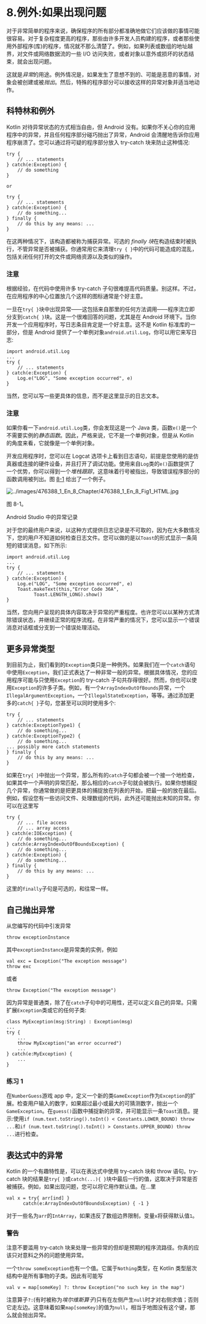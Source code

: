 # 8.例外:如果出现问题

对于非常简单的程序来说，确保程序的所有部分都准确地做它们应该做的事情可能很容易。对于复杂程度更高的程序，那些由许多开发人员构建的程序，或者那些使用外部程序(库)的程序，情况就不那么清楚了。例如，如果列表或数组的地址越界，对文件或网络数据流的一些 I/O 访问失败，或者对象以意外或损坏的状态结束，就会出现问题。

这就是*异常*的用途。例外情况是，如果发生了意想不到的、可能是恶意的事情，对象会被创建或被*抛出*。然后，特殊的程序部分可以接收这样的异常对象并适当地动作。

## 科特林和例外

Kotlin 对待异常状态的方式相当自由，但 Android 没有。如果你不关心你的应用程序中的异常，并且任何程序部分碰巧抛出了异常，Android 会清醒地告诉你应用程序崩溃了。您可以通过将可疑的程序部分放入 try-catch 块来防止这种情况:

```
try {
    // ... statements
} catch(e:Exception) {
    // do something
}

or

try {
    // ... statements
} catch(e:Exception) {
    // do something...
} finally {
    // do this by any means: ...
}

```

在这两种情况下，该构造都被称为捕获异常。可选的 *finally 块*在构造结束时被执行，不管异常是否被捕获。你通常用它来清理`try { }`中的代码可能造成的混乱，包括关闭任何打开的文件或网络资源以及类似的操作。

### 注意

根据经验，在代码中使用许多 try-catch 子句很难提高代码质量。别这样。不过，在应用程序的中心位置放几个这样的图标通常是个好主意。

一旦在`try{ }`块中出现异常——这包括来自那里的任何方法调用——程序流立即分支到`catch{ }`块。这是一个很难回答的问题，尤其是在 Android 环境下。当你开发一个应用程序时，写日志条目肯定是一个好主意。这不是 Kotlin 标准库的一部分，但是 Android 提供了一个单例对象`android.util.Log`，你可以用它来写日志:

```
import android.util.Log
...
try {
    // ... statements
} catch(e:Exception) {
    Log.e("LOG", "Some exception occurred", e)
}

```

当然，您可以写一些更具体的信息，而不是这里显示的日志文本。

### 注意

如果你看一下`android.util.Log`类，你会发现这是一个 Java 类，函数`e()`是一个不需要实例的*静态函数*。因此，严格来说，它不是一个单例对象，但是从 Kotlin 的角度来看，它就像是一个单例对象。

开发应用程序时，您可以在 Logcat 选项卡上看到日志语句，前提是您使用的是仿真器或连接的硬件设备，并且打开了调试功能。使用来自`Log`类的`e()`函数提供了一个优势，你可以得到一个*堆栈跟踪*，这意味着行号被指出，导致错误程序部分的函数调用被列出。图 [8-1](#Fig1) 给出了一个例子。

![../images/476388_1_En_8_Chapter/476388_1_En_8_Fig1_HTML.jpg](../images/476388_1_En_8_Chapter/476388_1_En_8_Fig1_HTML.jpg)

图 8-1。

Android Studio 中的异常记录

对于您的最终用户来说，以这种方式提供日志记录是不可取的，因为在大多数情况下，您的用户不知道如何检查日志文件。您可以做的是以`Toast`的形式显示一条简短的错误消息，如下所示:

```
import android.util.Log
...
try {
    // ... statements
} catch(e:Exception) {
    Log.e("LOG", "Some exception occurred", e)
    Toast.makeText(this,"Error Code 36A",
          Toast.LENGTH_LONG).show()
}

```

当然，您向用户呈现的具体内容取决于异常的严重程度。也许您可以以某种方式清除错误状态，并继续正常的程序流程。在非常严重的情况下，您可以显示一个错误消息对话框或分支到一个错误处理活动。

## 更多异常类型

到目前为止，我们看到的`Exception`类只是一种例外。如果我们在一个`catch`语句中使用`Exception`，我们正式表达了一种非常一般的异常。根据具体情况，您的应用程序可能与只使用`Exception`的 try-catch 子句共存得很好。然而，你也可以使用`Exception`的许多子类。例如，有一个`ArrayIndexOutOfBounds`异常，一个`IllegalArgumentException`，一个`IllegalStateException`，等等。通过添加更多的`catch{ }`子句，您甚至可以同时使用多个:

```
try {
    // ... statements
} catch(e:ExceptionType1) {
    // do something...
} catch(e:ExceptionType2) {
    // do something...
... possibly more catch statements
} finally {
    // do this by any means: ...
}

```

如果在`try{ }`中抛出一个异常，那么所有的`catch`子句都会被一个接一个地检查，如果其中一个声明的异常匹配，那么相应的`catch`子句就会被执行。如果你想捕捉几个异常，你通常做的是把更具体的捕捉放在列表的开始，把最一般的放在最后。例如，假设您有一些访问文件、处理数组的代码，此外还可能抛出未知的异常。你可以在这里写

```
try {
    // ... file access
    // ... array access
} catch(e:IOException) {
    // do something...
} catch(e:ArrayIndexOutOfBoundsException) {
    // do something...
} catch(e:Exception) {
    // do something...
} finally {
    // do this by any means: ...
}

```

这里的`finally`子句是可选的，和往常一样。

## 自己抛出异常

从您编写的代码中引发异常

```
throw exceptionInstance

```

其中`exceptionInstance`是异常类的实例，例如

```
val exc = Exception("The exception message")
throw exc

```

或者

```
throw Exception("The exception message")

```

因为异常是普通类，除了在`catch`子句中的可用性，还可以定义自己的异常。只需扩展`Exception`类或它的任何子类:

```
class MyException(msg:String) : Exception(msg)
...
try {
    ...
    throw MyException("an error occurred")
    ...
} catch(e:MyException) {
    ...
}

```

### 练习 1

在`NumberGuess`游戏 app 中，定义一个新的类`GameException`作为`Exception`的扩展。检查用户输入的数字，如果超过最小或最大的可猜测数字，抛出一个`GameException`。在`guess()`函数中捕捉新的异常，并可能显示一条`Toast`消息。提示:使用`if (num.text.toString().toInt() < Constants.LOWER_BOUND) throw ...`和`if (num.text.toString().toInt() > Constants.UPPER_BOUND) throw ...`进行检查。

## 表达式中的异常

Kotlin 的一个有趣特性是，可以在表达式中使用 try-catch 块和 throw 语句。try-catch 块的结果是`try{ }`或`catch(...){ }`块中最后一行的值，这取决于异常是否被捕获。例如，如果出现问题，您可以将它用作默认值。在…里

```
val x = try{ arr[ind] }
      catch(e:ArrayIndexOutOfBoundsException) { -1 }

```

对于一些名为`arr`的`IntArray`，如果违反了数组边界限制，变量`x`将获得默认值`1`。

### 警告

注意不要滥用 try-catch 块来处理一些异常的但却是预期的程序流路径。你真的应该只对意料之外的问题使用异常。

一个`throw someException`也有一个值。它属于`Nothing`类型，在 Kotlin 类型层次结构中是所有事物的子类。因此有可能写

```
val v = map[someKey] ?: throw Exception("no such key in the map")

```

注意算子`?:`(有时被称为*埃尔维斯算子*)只有在左侧产生`null`时才对右侧求值；否则它走左边。这意味着如果`map[someKey]`的值为`null`，相当于地图没有这个键，那么就会抛出异常。